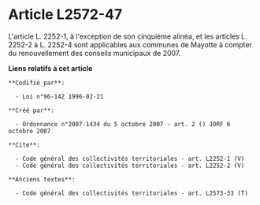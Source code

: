 # Article L2572-47

L'article L. 2252-1, à l'exception de son cinquième alinéa, et les articles L. 2252-2 à L. 2252-4 sont applicables aux
communes de Mayotte à compter du renouvellement des conseils municipaux de 2007.

**Liens relatifs à cet article**

	**Codifié par**:

	  - Loi n°96-142 1996-02-21

	**Créé par**:

	  - Ordonnance n°2007-1434 du 5 octobre 2007 - art. 2 () JORF 6 octobre 2007

	**Cite**:

	  - Code général des collectivités territoriales - art. L2252-1 (V)
	  - Code général des collectivités territoriales - art. L2252-2 (V)

	**Anciens textes**:

	  - Code général des collectivités territoriales - art. L2573-33 (T)
